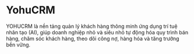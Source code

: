 # YohuCRM
YOHUCRM là nền tảng quản lý khách hàng thông minh ứng dụng trí tuệ nhân tạo (AI), giúp doanh nghiệp nhỏ và siêu nhỏ tự động hóa quy trình bán hàng, chăm sóc khách hàng, theo dõi công nợ, hàng hóa và tăng trưởng bền vững.

